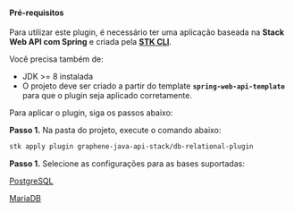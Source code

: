 #### **Pré-requisitos**
Para utilizar este plugin, é necessário ter uma aplicação baseada na **Stack Web API com Spring** e criada pela  [**STK CLI**](https://stackspot.com/).

Você precisa também de: 
- JDK >= 8 instalada
- O projeto deve ser criado a partir do template **`spring-web-api-template`** para que o plugin seja aplicado corretamente.

Para aplicar o plugin, siga os passos abaixo: 

**Passo 1.** Na pasta do projeto, execute o comando abaixo:
```bash
stk apply plugin graphene-java-api-stack/db-relational-plugin
```

**Passo 1.** Selecione as configurações para as bases suportadas:

[PostgreSQL](https://www.postgresql.org/)

[MariaDB](https://mariadb.org/)
